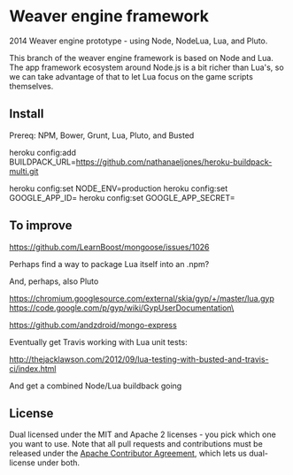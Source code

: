 # Weaver engine framework

2014 Weaver engine prototype - using Node, NodeLua, Lua, and Pluto. 

This branch of the weaver engine framework is based on Node and Lua. The app framework ecosystem around Node.js is a bit richer than Lua's, so we can take advantage of that to let Lua focus on the game scripts themselves. 


## Install

Prereq: NPM, Bower, Grunt, Lua, Pluto, and Busted


heroku config:add BUILDPACK_URL=https://github.com/nathanaeljones/heroku-buildpack-multi.git

heroku config:set NODE_ENV=production
heroku config:set GOOGLE_APP_ID=
heroku config:set GOOGLE_APP_SECRET=



## To improve

https://github.com/LearnBoost/mongoose/issues/1026

Perhaps find a way to package Lua itself into an .npm?

And, perhaps, also Pluto

https://chromium.googlesource.com/external/skia/gyp/+/master/lua.gyp
https://code.google.com/p/gyp/wiki/GypUserDocumentation\


https://github.com/andzdroid/mongo-express


Eventually get  Travis working with Lua unit tests:

http://thejacklawson.com/2012/09/lua-testing-with-busted-and-travis-ci/index.html

And get a combined Node/Lua buildback going


## License

Dual licensed under the MIT and Apache 2 licenses - you pick which one you want to use. Note that all pull requests and contributions must be released under the [Apache Contributor Agreement](http://imageresizing.net/licenses/contribute), which lets us dual-license under both.